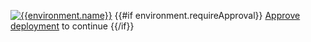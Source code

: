 [![{{environment.name}}](https://badgen.net/badge/{{environment.name}}/Rollback%20Started/{{badge.statusColors.warn}}?labelColor={{environment.color}}&icon=github&scale=1.2)](https://github.com/{{owner}}/{{repo}}/actions/runs/{{run.id}}/attempts/{{run.run_attempt}} 'Open the deploy')
{{#if environment.requireApproval}}
[Approve deployment](https://github.com/{{owner}}/{{repo}}/actions/runs/{{run.id}}/attempts/{{run.run_attempt}}) to continue
{{/if}}
